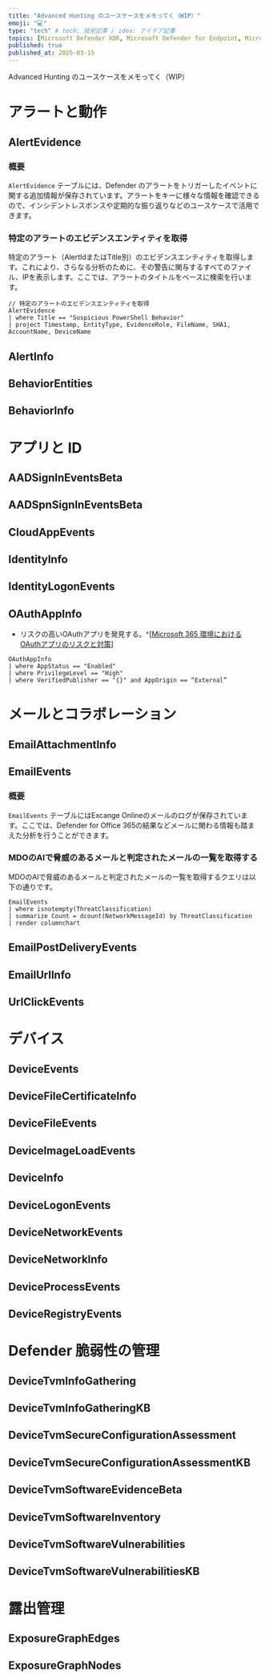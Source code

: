 ```yaml
---
title: "Advanced Hunting のユースケースをメモってく（WIP）"
emoji: "💻" 
type: "tech" # tech: 技術記事 / idea: アイデア記事
topics: [Microsoft Defender XDR, Microsoft Defender for Endpoint, Microsoft Defender for Office365] 
published: true
published_at: 2025-03-15
---
```

Advanced Hunting のユースケースをメモってく（WIP）

# アラートと動作

## AlertEvidence
### 概要
`AlertEvidence` テーブルには、Defender のアラートをトリガーしたイベントに関する追加情報が保存されています。アラートをキーに様々な情報を確認できるので、インシデントレスポンスや定期的な振り返りなどのユースケースで活用できます。

### 特定のアラートのエビデンスエンティティを取得

特定のアラート（AlertIdまたはTitle別）のエビデンスエンティティを取得します。これにより、さらなる分析のために、その警告に関与するすべてのファイル、IPを表示します。ここでは、アラートのタイトルをベースに検索を行います。

```kql
// 特定のアラートのエビデンスエンティティを取得
AlertEvidence
| where Title == "Suspicious PowerShell Behavior"
| project Timestamp, EntityType, EvidenceRole, FileName, SHA1, AccountName, DeviceName
```

## AlertInfo

## BehaviorEntities

## BehaviorInfo

# アプリと ID

## AADSignInEventsBeta

## AADSpnSignInEventsBeta

## CloudAppEvents

## IdentityInfo

## IdentityLogonEvents

## OAuthAppInfo
- リスクの高いOAuthアプリを発見する。^[[Microsoft 365 環境におけるOAuthアプリのリスクと対策](https://zenn.dev/hirotomotaguchi/articles/202504_m365-oauth-security#oauth-%E3%82%A2%E3%83%97%E3%83%AA%E3%81%AE%E8%A6%8B%E3%81%88%E3%82%8B%E5%8C%96%E3%81%A8%E5%80%8B%E5%88%A5%E3%81%AE%E5%88%B6%E5%BE%A1)]
```kql
OAuthAppInfo
| where AppStatus == "Enabled"
| where PrivilegeLevel == "High"
| where VerifiedPublisher == "{}" and AppOrigin == “External”
```

# メールとコラボレーション

## EmailAttachmentInfo

## EmailEvents
### 概要
`EmailEvents` テーブルにはExcange Onlineのメールのログが保存されています。ここでは、Defender for Office 365の結果などメールに関わる情報も踏まえた分析を行うことができます。

### MDOのAIで脅威のあるメールと判定されたメールの一覧を取得する

MDOのAIで脅威のあるメールと判定されたメールの一覧を取得するクエリは以下の通りです。
```kql
EmailEvents
| where isnotempty(ThreatClassification)
| summarize Count = dcount(NetworkMessageId) by ThreatClassification
| render columnchart
```

## EmailPostDeliveryEvents

## EmailUrlInfo

## UrlClickEvents

# デバイス

## DeviceEvents

## DeviceFileCertificateInfo

## DeviceFileEvents

## DeviceImageLoadEvents

## DeviceInfo

## DeviceLogonEvents

## DeviceNetworkEvents

## DeviceNetworkInfo

## DeviceProcessEvents

## DeviceRegistryEvents

# Defender 脆弱性の管理

## DeviceTvmInfoGathering

## DeviceTvmInfoGatheringKB

## DeviceTvmSecureConfigurationAssessment

## DeviceTvmSecureConfigurationAssessmentKB

## DeviceTvmSoftwareEvidenceBeta

## DeviceTvmSoftwareInventory

## DeviceTvmSoftwareVulnerabilities

## DeviceTvmSoftwareVulnerabilitiesKB

# 露出管理

## ExposureGraphEdges

## ExposureGraphNodes
